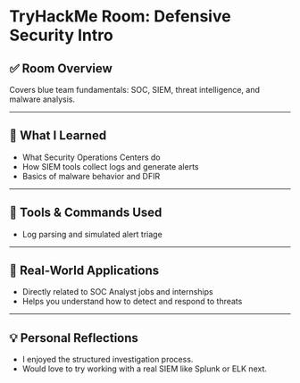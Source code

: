 # TryHackMe Room: Defensive Security Intro

## ✅ Room Overview
Covers blue team fundamentals: SOC, SIEM, threat intelligence, and malware analysis.

---

## 🧠 What I Learned
- What Security Operations Centers do
- How SIEM tools collect logs and generate alerts
- Basics of malware behavior and DFIR

---

## 🔧 Tools & Commands Used
- Log parsing and simulated alert triage

---

## 📌 Real-World Applications
- Directly related to SOC Analyst jobs and internships
- Helps you understand how to detect and respond to threats

---

## 💡 Personal Reflections
- I enjoyed the structured investigation process.
- Would love to try working with a real SIEM like Splunk or ELK next.
